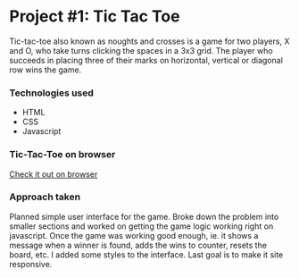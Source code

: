 # Project #1: Tic Tac Toe
Tic-tac-toe also known as noughts and crosses is a game for two players, X and O, who take turns clicking the spaces in a 3x3 grid. The player who succeeds in placing three of their marks on horizontal, vertical or diagonal row wins the game.

### Technologies used
* HTML
* CSS
* Javascript

### Tic-Tac-Toe on browser
[Check it out on browser](http://skarita.github.io/tic-tac-toe/)

### Approach taken
Planned simple user interface for the game.
Broke down the problem into smaller sections and worked on getting the game logic working right on javascript.
Once the game was working good enough, ie. it shows a message when a winner is found, adds the wins to counter, resets the board, etc.
I added some styles to the interface.
Last goal is to make it site responsive.
